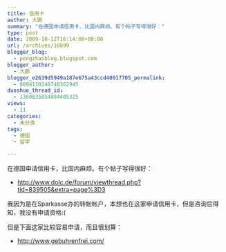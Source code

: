 ```yaml
---
title: 信用卡
author: 大鹏
summary: "在德国申请信用卡，比国内麻烦。有个帖子写得很好："
type: post
date: 2009-10-12T16:14:00+00:00
url: /archives/10899
blogger_blog:
  - pengzhaoblog.blogspot.com
blogger_author:
  - 大鹏
blogger_e2639d5949a187e675a43ccd40917705_permalink:
  - 8094110240748362945
duoshuo_thread_id:
  - 1360835854884405325
views:
  - 11
categories:
  - 未分类
tags:
  - 德国
  - 留学

---
```

在德国申请信用卡，比国内麻烦。有个帖子写得很好：

  * http://www.dolc.de/forum/viewthread.php?tid=839505&extra=page%3D3

我因为是在Sparkasse办的转帐帐户，本想也在这家申请信用卡，但是咨询后得知，我没有申请资格:(

但是下面这家比较容易申请，而且很划算：

  * http://www.gebuhrenfrei.com/

